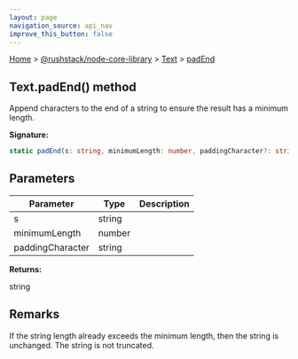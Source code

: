 ```yaml
---
layout: page
navigation_source: api_nav
improve_this_button: false
---
```



[Home](./index.md) &gt; [@rushstack/node-core-library](./node-core-library.md) &gt; [Text](./node-core-library.text.md) &gt; [padEnd](./node-core-library.text.padend.md)

## Text.padEnd() method

Append characters to the end of a string to ensure the result has a minimum length.

<b>Signature:</b>

```typescript
static padEnd(s: string, minimumLength: number, paddingCharacter?: string): string;
```

## Parameters

|  Parameter | Type | Description |
|  --- | --- | --- |
|  s | string |  |
|  minimumLength | number |  |
|  paddingCharacter | string |  |

<b>Returns:</b>

string

## Remarks

If the string length already exceeds the minimum length, then the string is unchanged. The string is not truncated.
